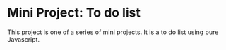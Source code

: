 # Mini Project: To do list

This project is one of a series of mini projects. It is a to do list using pure Javascript.